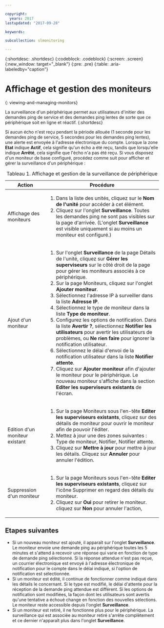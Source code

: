 ```yaml
---

copyright:
  years: 2017
lastupdated: "2017-09-28"

keywords:

subcollection: slmonitoring

---
```


{:shortdesc: .shortdesc}
{:codeblock: .codeblock}
{:screen: .screen}
{:new_window: target="_blank"}
{:pre: .pre}
{:table: .aria-labeledby="caption"}

# Affichage et gestion des moniteurs
{: viewing-and-managing-monitors}

La surveillance d'un périphérique permet aux utilisateurs d'initier des demandes ping de service et des demandes ping lentes de sorte que ce périphérique soit en ligne et réactif.
{:shortdesc}

Si aucun écho n'est reçu pendant la période allouée (1 seconde pour les demandes ping de service, 5 secondes pour les demandes ping lentes), une alerte est envoyée à
l'adresse électronique du compte. Lorsque la zone **Etat** indique **Actif**, cela signifie qu'un écho a été reçu, tandis que lorsqu'elle indique **Arrêté**, cela signifie que l'écho n'a pas été reçu. Si vous disposez d'un moniteur de base configuré, procédez comme suit pour afficher et gérer la surveillance d'un périphérique :

   <table>
   <CAPTION>Tableau 1. Affichage et gestion de la surveillance de périphérique</CAPTION>
   <THEAD>
   <TR>
   <th>Action</th>
   <th>Procédure</th>
   </TR>
   </THEAD>
   <TBODY>
   <tr>
   <td>Affichage des moniteurs</td>
   <td>
   <ol>
   <li>Dans la liste des unités, cliquez sur le <b>Nom de l'unité</b> pour accéder à cet élément.</li>
   <li>Cliquez sur l'onglet <b>Surveillance</b>. Toutes les demandes ping ne sont pas visibles sur la page d'arrivée. (L'onglet <b>Surveillance</b> est visible uniquement si au moins un moniteur est configuré.)</li>
   </ol>
   </td>
   </tr>
   <tr>
   <td>Ajout d'un moniteur</td>
   <td>
   <ol>
   <li>Sur l'onglet <b>Surveillance</b> de la page Détails de l'unité, cliquez sur <b>Gérer les superviseurs</b> sur le côté droit de la page pour gérer les moniteurs associés à ce périphérique.</li>
   <li>Sur la page Moniteurs, cliquez sur l'onglet <b>Ajouter moniteur</b>.</li>
   <li>Sélectionnez l'adresse IP à surveiller dans la liste <b>Adresse IP</b>.</li>
   <li>Sélectionnez le type de moniteur dans la liste <b>Type de moniteur</b>.</li>
   <li>Configurez les options de notification. Dans la liste <b>Avertir ?</b>, sélectionnez <b>Notifier les utilisateurs</b> pour avertir les utilisateurs de problèmes, ou <b>Ne rien faire</b> pour ignorer la notification utilisateur.</li>
   <li>Sélectionnez le délai d'envoi de la notification utilisateur dans la liste <b>Notifier attente</b>.</li>
   <li>Cliquez sur <b>Ajouter moniteur</b> afin d'ajouter le moniteur pour le périphérique. Le nouveau moniteur s'affiche dans la section <b>Editer les superviseurs existants</b> de l'écran.</li>
   </ol>
   </td>
   </tr>
   <tr>
   <td>Edition d'un moniteur existant</td>
   <td>
   <ol>
   <li>Sur la page Moniteurs sous l'en-tête <b>Editer les superviseurs existants</b>, cliquez sur des détails de moniteur pour ouvrir le moniteur afin de pouvoir l'éditer.</li>
   <li>Mettez à jour une des zones suivantes : Type de moniteur, Notifier, Notifier attente.</li>
   <li>Cliquez sur <b>Mettre à jour</b> pour mettre à jour les détails. Cliquez sur <b>Annuler</b> pour annuler l'édition.</li>
   </ol>
   </td>
   </tr>
   <tr>
   <td>Suppression d'un moniteur</td>
   <td>
   <ol>
   <li>Sur la page Moniteurs sous l'en-tête <b>Editer les superviseurs existants</b>, cliquez sur l'icône Supprimer en regard des détails du moniteur.</li>
   <li>Cliquez sur <b>Oui</b> pour retirer le moniteur. cliquez sur <b>Non</b> pour annuler l'action,</li>
   </ol>
   </td>
   </tr>
   </TBODY>
   </table>

## Etapes suivantes

- Si un nouveau moniteur est ajouté, il apparaît sur l'onglet **Surveillance**. Le moniteur envoie une demande ping au périphérique toutes les 5 minutes et s'attend à recevoir une réponse qui varie en fonction de type de demande ping sélectionné. Si la réponse attendue n'est pas reçue, un courrier électronique est envoyé à l'adresse électronique de notification pour le compte dans le délai indiqué, si l'option de notification est sélectionnée.
- Si un moniteur est édité, il continue de fonctionner comme indiqué dans les détails le concernant. Si le type est modifié, le délai d'attente pour la réception de la demande ping attendue est différent. Si les options de notification sont modifiées, la façon dont les utilisateurs sont avertis qu'une tentative a échoué change en fonction des nouvelles sélections. Le moniteur reste accessible depuis l'onglet **Surveillance**.
- Si un moniteur est retiré, il ne fonctionne plus pour le périphérique. La surveillance qui est associée au moniteur retiré s'arrête complètement et ce dernier n'apparaît plus dans l'onglet **Surveillance**.

